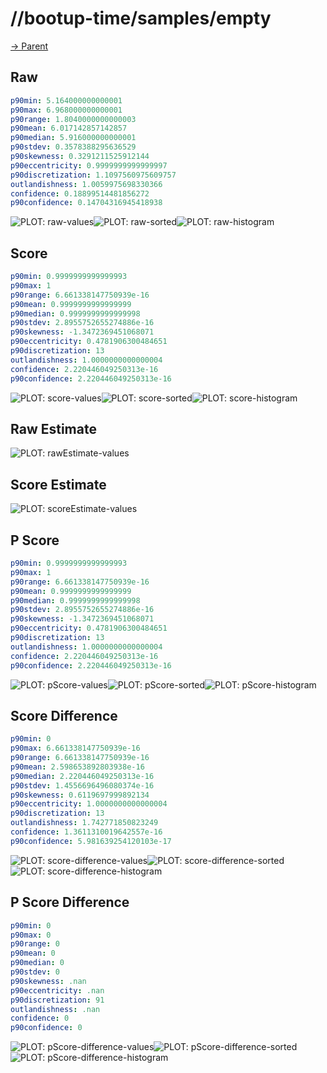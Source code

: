 
# //bootup-time/samples/empty

[→ Parent](../..)


## Raw


```yaml
p90min: 5.164000000000001
p90max: 6.968000000000001
p90range: 1.8040000000000003
p90mean: 6.017142857142857
p90median: 5.916000000000001
p90stdev: 0.3578388295636529
p90skewness: 0.3291211525912144
p90eccentricity: 0.9999999999999997
p90discretization: 1.1097560975609757
outlandishness: 1.0059975698330366
confidence: 0.18899514481856272
p90confidence: 0.14704316945418938

```

![PLOT: raw-values](./raw/values.svg)![PLOT: raw-sorted](./raw/sorted.svg)![PLOT: raw-histogram](./raw/histogram.svg)
## Score


```yaml
p90min: 0.9999999999999993
p90max: 1
p90range: 6.661338147750939e-16
p90mean: 0.9999999999999999
p90median: 0.9999999999999998
p90stdev: 2.8955752655274886e-16
p90skewness: -1.3472369451068071
p90eccentricity: 0.4781906300484651
p90discretization: 13
outlandishness: 1.0000000000000004
confidence: 2.220446049250313e-16
p90confidence: 2.220446049250313e-16

```

![PLOT: score-values](./score/values.svg)![PLOT: score-sorted](./score/sorted.svg)![PLOT: score-histogram](./score/histogram.svg)
## Raw Estimate

![PLOT: rawEstimate-values](./rawEstimate/values.svg)
## Score Estimate

![PLOT: scoreEstimate-values](./scoreEstimate/values.svg)
## P Score


```yaml
p90min: 0.9999999999999993
p90max: 1
p90range: 6.661338147750939e-16
p90mean: 0.9999999999999999
p90median: 0.9999999999999998
p90stdev: 2.8955752655274886e-16
p90skewness: -1.3472369451068071
p90eccentricity: 0.4781906300484651
p90discretization: 13
outlandishness: 1.0000000000000004
confidence: 2.220446049250313e-16
p90confidence: 2.220446049250313e-16

```

![PLOT: pScore-values](./pScore/values.svg)![PLOT: pScore-sorted](./pScore/sorted.svg)![PLOT: pScore-histogram](./pScore/histogram.svg)
## Score Difference


```yaml
p90min: 0
p90max: 6.661338147750939e-16
p90range: 6.661338147750939e-16
p90mean: 2.598653892803938e-16
p90median: 2.220446049250313e-16
p90stdev: 1.4556696496080374e-16
p90skewness: 0.6119697999892134
p90eccentricity: 1.0000000000000004
p90discretization: 13
outlandishness: 1.742771850823249
confidence: 1.3611310019642557e-16
p90confidence: 5.981639254120103e-17

```

![PLOT: score-difference-values](./score-difference/values.svg)![PLOT: score-difference-sorted](./score-difference/sorted.svg)![PLOT: score-difference-histogram](./score-difference/histogram.svg)
## P Score Difference


```yaml
p90min: 0
p90max: 0
p90range: 0
p90mean: 0
p90median: 0
p90stdev: 0
p90skewness: .nan
p90eccentricity: .nan
p90discretization: 91
outlandishness: .nan
confidence: 0
p90confidence: 0

```

![PLOT: pScore-difference-values](./pScore-difference/values.svg)![PLOT: pScore-difference-sorted](./pScore-difference/sorted.svg)![PLOT: pScore-difference-histogram](./pScore-difference/histogram.svg)